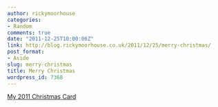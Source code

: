 ```yaml
---
author: rickymoorhouse
categories:
- Random
comments: true
date: "2011-12-25T10:00:06Z"
link: http://blog.rickymoorhouse.co.uk/2011/12/25/merry-christmas/
post_format:
- Aside
slug: merry-christmas
title: Merry Christmas
wordpress_id: 7368
---
```


[My 2011 Christmas Card](http://rickymoorhouse.co.uk/christmas2011)
